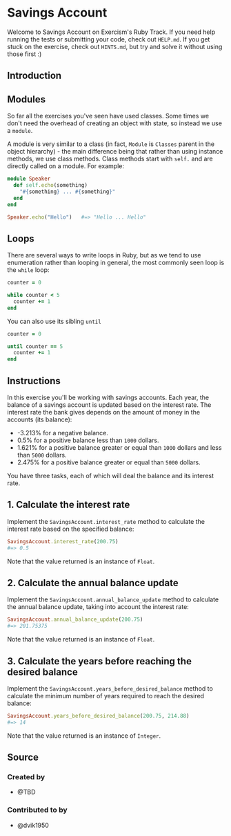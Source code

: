 # Savings Account

Welcome to Savings Account on Exercism's Ruby Track.
If you need help running the tests or submitting your code, check out `HELP.md`.
If you get stuck on the exercise, check out `HINTS.md`, but try and solve it without using those first :)

## Introduction

## Modules

So far all the exercises you've seen have used classes.
Some times we don't need the overhead of creating an object with state, so instead we use a `module`.

A module is very similar to a class (in fact, `Module` is `Classes` parent in the object hierarchy) - the main difference being that rather than using instance methods, we use class methods.
Class methods start with `self.` and are directly called on a module.
For example:

```ruby
module Speaker
  def self.echo(something)
    "#{something} ... #{something}"
  end
end

Speaker.echo("Hello")   #=> "Hello ... Hello"
```

## Loops

There are several ways to write loops in Ruby, but as we tend to use enumeration rather than looping in general, the most commonly seen loop is the `while` loop:

```ruby
counter = 0

while counter < 5
  counter += 1
end
```

You can also use its sibling `until`

```ruby
counter = 0

until counter == 5
  counter += 1
end
```

## Instructions

In this exercise you'll be working with savings accounts. Each year, the balance of a savings account is updated based on the interest rate. The interest rate the bank gives depends on the amount of money in the accounts (its balance):

- -3.213% for a negative balance.
- 0.5% for a positive balance less than `1000` dollars.
- 1.621% for a positive balance greater or equal than `1000` dollars and less than `5000` dollars.
- 2.475% for a positive balance greater or equal than `5000` dollars.

You have three tasks, each of which will deal the balance and its interest rate.

## 1. Calculate the interest rate

Implement the `SavingsAccount.interest_rate` method to calculate the interest rate based on the specified balance:

```ruby
SavingsAccount.interest_rate(200.75)
#=> 0.5
```

Note that the value returned is an instance of `Float`.

## 2. Calculate the annual balance update

Implement the `SavingsAccount.annual_balance_update` method to calculate the annual balance update, taking into account the interest rate:

```ruby
SavingsAccount.annual_balance_update(200.75)
#=> 201.75375
```

Note that the value returned is an instance of `Float`.

## 3. Calculate the years before reaching the desired balance

Implement the `SavingsAccount.years_before_desired_balance` method to calculate the minimum number of years required to reach the desired balance:

```ruby
SavingsAccount.years_before_desired_balance(200.75, 214.88)
#=> 14
```

Note that the value returned is an instance of `Integer`.

## Source

### Created by

- @TBD

### Contributed to by

- @dvik1950
